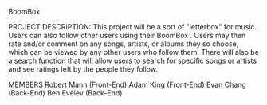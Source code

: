 BoomBox

PROJECT DESCRIPTION: This project will be a sort of "letterbox" for music.  Users can also follow other users using their BoomBox . Users may then rate and/or comment on any songs, artists, or albums they so choose, which can be viewed by any other users who follow them. There will also be a search function that will allow users to search for specific songs or artists and see ratings left by the people they follow.


MEMBERS
Robert Mann (Front-End)
Adam King (Front-End)
Evan Chang (Back-End)
Ben Evelev (Back-End)
